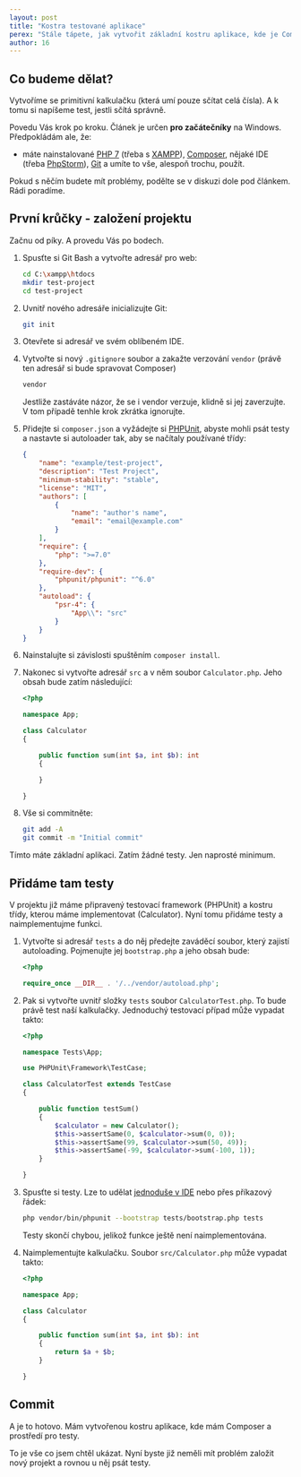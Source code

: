 ```yaml
---
layout: post
title: "Kostra testované aplikace"
perex: "Stále tápete, jak vytvořit základní kostru aplikace, kde je Composer vč. autoloaderu a máte i testy? Podíváme se na to, že to je velmi jednoduché."
author: 16
---
```


## Co budeme dělat?

Vytvoříme se primitivní kalkulačku (která umí pouze sčítat celá čísla). A k tomu si napíšeme test, jestli sčítá správně.

Povedu Vás krok po kroku. Článek je určen **pro začátečníky** na Windows. Předpokládám ale, že:

* máte nainstalované [PHP 7](http://php.net/) (třeba s [XAMPP](https://www.apachefriends.org/download.html)), [Composer](https://getcomposer.org/), nějaké IDE (třeba [PhpStorm](https://www.jetbrains.com/phpstorm/)), [Git](https://git-scm.com/) a umíte to vše, alespoň trochu, použít.

Pokud s něčím budete mít problémy, podělte se v diskuzi dole pod článkem. Rádi poradíme.

## První krůčky - založení projektu

Začnu od píky. A provedu Vás po bodech.

1. Spusťte si Git Bash a vytvořte adresář pro web:

    ```bash
    cd C:\xampp\htdocs
    mkdir test-project
    cd test-project
    ```

1. Uvnitř nového adresáře inicializujte Git:

    ```bash
    git init
    ```

1. Otevřete si adresář ve svém oblíbeném IDE.

1. Vytvořte si nový `.gitignore` soubor a zakažte verzování `vendor` (právě ten adresář si bude spravovat Composer)

    ```bash
    vendor
    ```

    Jestliže zastáváte názor, že se i vendor verzuje, klidně si jej zaverzujte. V tom případě tenhle krok zkrátka ignorujte.

1. Přidejte si `composer.json` a vyžádejte si [PHPUnit](https://phpunit.de/), abyste mohli psát testy a nastavte si autoloader tak, aby se načítaly používané třídy:

    ```json
    {
        "name": "example/test-project",
        "description": "Test Project",
        "minimum-stability": "stable",
        "license": "MIT",
        "authors": [
            {
                "name": "author's name",
                "email": "email@example.com"
            }
        ],
        "require": {
            "php": ">=7.0"
        },
        "require-dev": {
            "phpunit/phpunit": "^6.0"
        },
        "autoload": {
            "psr-4": {
                "App\\": "src"
            }
        }
    }
    
    ```

1. Nainstalujte si závislosti spuštěním `composer install`.

1. Nakonec si vytvořte adresář `src` a v něm soubor `Calculator.php`. Jeho obsah bude zatím následující:

    ```php
    <?php
    
    namespace App;
    
    class Calculator
    {
    
        public function sum(int $a, int $b): int
        {
    
        }
    
    }
    
    ```

1. Vše si commitněte:

    ```bash
    git add -A
    git commit -m "Initial commit"
    ```

Tímto máte základní aplikaci. Zatím žádné testy. Jen naprosté minimum.

## Přidáme tam testy

V projektu již máme připravený testovací framework (PHPUnit) a kostru třídy, kterou máme implementovat (Calculator). Nyní tomu přidáme testy a naimplementujme funkci.

1. Vytvořte si adresář `tests` a do něj předejte zaváděcí soubor, který zajistí autoloading. Pojmenujte jej `bootstrap.php` a jeho obsah bude:
    
    ```php
    <?php
    
    require_once __DIR__ . '/../vendor/autoload.php';
    
    ```

1. Pak si vytvořte uvnitř složky `tests` soubor `CalculatorTest.php`. To bude právě test naší kalkulačky. Jednoduchý testovací případ může vypadat takto:
    
    ```php
    <?php
    
    namespace Tests\App;
    
    use PHPUnit\Framework\TestCase;
    
    class CalculatorTest extends TestCase
    {
    
        public function testSum()
        {
            $calculator = new Calculator();
            $this->assertSame(0, $calculator->sum(0, 0));
            $this->assertSame(99, $calculator->sum(50, 49));
            $this->assertSame(-99, $calculator->sum(-100, 1));
        }
    
    }
    
    ```

1. Spusťte si testy. Lze to udělat [jednoduše v IDE](https://www.jetbrains.com/help/phpstorm/2016.3/phpunit.html) nebo přes příkazový řádek:

    ```bash
    php vendor/bin/phpunit --bootstrap tests/bootstrap.php tests
    ```

    Testy skončí chybou, jelikož funkce ještě není naimplementována.

1. Naimplementujte kalkulačku. Soubor `src/Calculator.php` může vypadat takto:

    ```php
    <?php
    
    namespace App;
    
    class Calculator
    {
    
        public function sum(int $a, int $b): int
        {
            return $a + $b;
        }
    
    }
    
    ```

## Commit

A je to hotovo. Mám vytvořenou kostru aplikace, kde mám Composer a prostředí pro testy.

To je vše co jsem chtěl ukázat. Nyní byste již neměli mít problém založit nový projekt a rovnou u něj psát testy.

